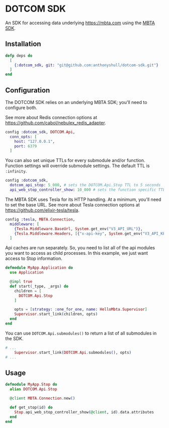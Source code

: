 # DOTCOM SDK

An SDK for accessing data underlying https://mbta.com using the [MBTA SDK](https://github.com/anthonyshull/mbta-sdk).

## Installation

```elixir
defp deps do
  [
    {:dotcom_sdk, git: "git@github.com:anthonyshull/dotcom-sdk.git"}
  ]
end
```

## Configuration

The DOTCOM SDK relies on an underlying MBTA SDK; you'll need to configure both.

See more about Redis connection options at https://github.com/cabol/nebulex_redis_adapter.

```elixir
config :dotcom_sdk, DOTCOM.Api,
  conn_opts: [
    host: "127.0.0.1",
    port: 6379
  ]
```

You can also set unique TTLs for every submodule and/or function.
Function settings will override submodule settings.
The default TTL is `:infinity`.

```elixir
config :dotcom_sdk,
  dotcom_api_stop: 5_000, # sets the DOTCOM.Api.Stop TTL to 5 seconds
  api_web_stop_controller_show: 10_000 # sets the function specific TTL to 10 seconds
```

The MBTA SDK uses Tesla for its HTTP handling.
At a minimum, you'll need to set the base URL.
See more about Tesla connection options at https://github.com/elixir-tesla/tesla.

```elixir
config :tesla, MBTA.Connection,
  middleware: [
    {Tesla.Middleware.BaseUrl, System.get_env("V3_API_URL")},
    {Tesla.Middleware.Headers, [{"x-api-key", System.get_env("V3_API_KEY")}]}
  ]
```

Api caches are run separately.
So, you need to list all of the api modules you want to access as child processes.
In this example, we just want access to Stop information.

```elixir
defmodule MyApp.Application do
  use Application

  @impl true
  def start(_type, _args) do
    children = [
      DOTCOM.Api.Stop
    ]

    opts = [strategy: :one_for_one, name: HelloMbta.Supervisor]
    Supervisor.start_link(children, opts)
  end
end
```

You can use `DOTCOM.Api.submodules()` to return a list of all submodules in the SDK.

```elixir
# ...
    Supervisor.start_link(DOTCOM.Api.submodules(), opts)
# ...
```

## Usage

```elixir
defmodule MyApp.Stop do
  alias DOTCOM.Api.Stop

  @client MBTA.Connection.new()

  def get_stop(id) do
    Stop.api_web_stop_controller_show(@client, id).data.attributes
  end
end
```